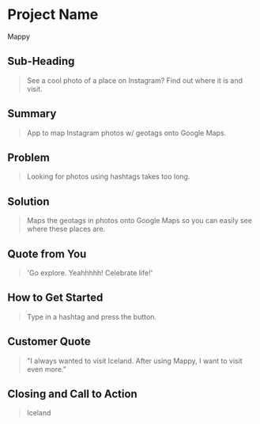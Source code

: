 # Project Name #
Mappy
 
## Sub-Heading ##
  > See a cool photo of a place on Instagram? Find out where it is and visit.

## Summary ##
  > App to map Instagram photos w/ geotags onto Google Maps.

## Problem ##
  > Looking for photos using hashtags takes too long.

## Solution ##
  > Maps the geotags in photos onto Google Maps so you can easily see where these places are.

## Quote from You ##
  > 'Go explore. Yeahhhhh! Celebrate life!'

## How to Get Started ##
  >  Type in a hashtag and press the button.

## Customer Quote ##
  > "I always wanted to visit Iceland. After using Mappy, I want to visit even more."

## Closing and Call to Action ##
  > Iceland
